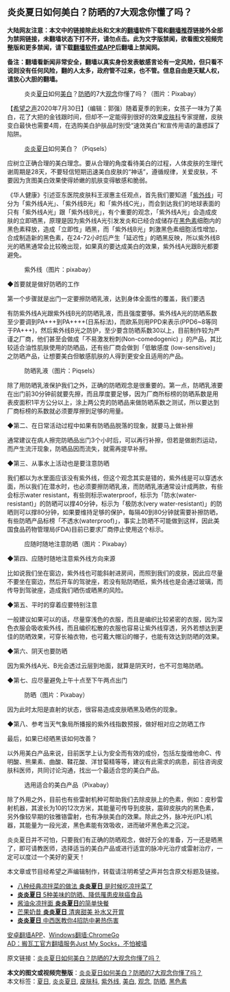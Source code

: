  <h2>炎炎夏日如何美白？防晒的7大观念你懂了吗？</h2> <p class="notice"><b>大陆网友注意：本文中的链接除此处和文末的<a href="https://github.com/bannedbook/fanqiang" >翻墙</a>软件下载和<a href="https://github.com/killgcd/justmysocks/blob/master/README.md">翻墙推荐</a>链接外全部为禁网链接，未翻墙状态下打不开，请勿点击。此为文字版禁闻，欲看图文视频完整版和更多禁闻，请下载<a href="https://github.com/bannedbook/fanqiang">翻墙软件或APP</a>后翻墙上禁闻网。</p><p>备注：翻墙看新闻非常安全，翻墙以真实身份发表敏感言论有一定风险，但只看不说则没有任何风险，翻的人太多，政府管不过来，也不管。信息自由是天赋人权，请放心大胆的翻墙。</b></p>  <div class="entry"> <figure><figcaption>炎炎<a href="https://www.bannedbook.org/bnews/tag/%E5%A4%8F%E6%97%A5/" class="st_tag internal_tag" rel="tag" title="标签 夏日 下的日志">夏日</a>如何<a href="https://www.bannedbook.org/bnews/tag/%e7%be%8e%e7%99%bd/" class="st_tag internal_tag" rel="tag" title="标签 美白 下的日志">美白</a>？<a href="https://www.bannedbook.org/bnews/tag/%E9%98%B2%E6%99%92/" class="st_tag internal_tag" rel="tag" title="标签 防晒 下的日志">防晒</a>的7大<a href="https://www.bannedbook.org/bnews/tag/%E8%A7%82%E5%BF%B5/" class="st_tag internal_tag" rel="tag" title="标签 观念 下的日志">观念</a>你懂了吗？（图片：Pixabay）</figcaption></figure> <p>【<span class='wp_keywordlink_affiliate'><a href="https://www.soundofhope.org" title="希望之声" target="_blank">希望之声</a></span>2020年7月30日】（编辑：郭强）随着夏季的到来，女孩子一味为了美白，花了大把的金钱跟时间，但却不一定能得到很好的效果<a href="https://www.bannedbook.org/bnews/tag/%e7%9a%ae%e8%82%a4%e7%a7%91/" class="st_tag internal_tag" rel="tag" title="标签 皮肤科 下的日志">皮肤科</a>专家提醒，皮肤变白最快也需要4周，在选购美白护肤品时别受“速效美白”和宣传用语的蛊惑踩了陷阱。</p> <figure><figcaption><a href="https://www.bannedbook.org/bnews/tag/%E7%82%8E%E7%82%8E%E5%A4%8F%E6%97%A5/" class="st_tag internal_tag" rel="tag" title="标签 炎炎夏日 下的日志">炎炎夏日</a>如何美白？（Piqsels）</figcaption></figure> <p>应树立正确合理的美白理念。要从合理的角度看待美白的过程，人体皮肤的生理代谢周期是28天，不要轻信短期迅速美白皮肤的“神话”，遵循规律，关爱皮肤，不要因为贪图美白效果使得娇嫩的肌肤变得敏感和脆弱。</p> <p>《华人健康》引述亚东医院皮肤科王淑惠主任观点，首先我们要知道「<a href="https://www.bannedbook.org/bnews/tag/%E7%B4%AB%E5%A4%96%E7%BA%BF/" class="st_tag internal_tag" rel="tag" title="标签 紫外线 下的日志">紫外线</a>」可分为「紫外线A光」、「紫外线B光」和「紫外线C光」，而会到达我们的地球表面的只有「紫外线A光」跟「紫外线B光」，有个重要的观念，「紫外线A光」会造成皮肤的立即晒黑，原理是因为紫外线A光引发发炎和已经合成储存在<a href="https://www.bannedbook.org/bnews/tag/%E9%BB%91%E8%89%B2%E7%B4%A0/" class="st_tag internal_tag" rel="tag" title="标签 黑色素 下的日志">黑色素</a>细胞内的黑色素释放，造成「立即性」晒黑，而「紫外线B光」刺激黑色素细胞活性增加，合成制造新的黑色素，在24-72小时后产生「延迟性」的晒黑反映，所以紫外线B光的晒黑通常会比较晚出现，如果真的要达成美白的效果，紫外线A光跟B光都要避免。</p> <figure><figcaption>紫外线（图片：pixabay）</figcaption></figure> </p>◆首要就是做好防晒的工作</p> <p>第一个步骤就是出门一定要擦防晒乳液，达到身体全面性的覆盖，我们要选</p> <p>有防紫外线A光跟紫外线B光的防晒乳液，而且强度要够。紫外线A光的防晒系数至少要调到PA+++到PA++++(日系标法)，而欧系则用PPD来表示(PPD6~8等同于PA+++)，然后紫外线B光之防护，至少要含防晒系数30以上，目前制作较为严谨之厂商，他们甚至会做成「不易激发粉刺(Non-comedogenic) 」的产品，其比较适合油性肌肤使用的防晒品，还有些厂商会做到「低敏感度 (low-sensitive)」之防晒产品，让想要美白但敏感肌肤的人得到更安全且适用的产品。</p>  <p><figure><figcaption>防晒乳液（图片：Piqsels）</figcaption></figure> <p>除了用防晒乳液保护我们之外，正确的防晒观念是很重要的。第一点，防晒乳液要在出门前30分钟前就要先擦，而且厚度要足够，因为厂商所标榜的防晒系数是用表皮面积1平方公分以上，涂上两公克的防晒品来做防晒系数之测试，所以要达到厂商标榜的系数就必须要厚擦到足够的用量。</p> <p>◆第二、在日常活动过程中如果有防晒品脱落的现象，就要马上做补擦</p> <p>通常建议在病人擦完防晒品出门3个小时后，可以再行补擦，但若是做剧烈运动，而产生流汗现象，防晒品因而流失，就需再提早补擦。</p> <p>◆第三、从事水上活动也是要注意防晒</p> <p>我们都以为水里面应该没有紫外线，但这个观念其实是错的，紫外线是可以穿透水面，所以我们在潜水时，也必须要擦防晒乳液，而防晒乳液通常设计成两款，有些会标示water resistant，有些则标示waterproof，标示为「防水(water-resistant)」的防晒可以撑40分钟，标示为「极防水(very water-resistant)」的防晒则可以撑80分钟，如果要维持足够的保护，每隔40到80分钟就需要补擦防晒，有些防晒产品标榜「不透水(waterproof)」，事实上防晒不可能做到这样，因此美国食品药物管理局(FDA)目前已要求厂商停止使用这个标示。</p> <figure><figcaption>应随时随地注意防晒（图片：Pixabay）</figcaption></figure> <p>◆第四、应随时随地注意紫外线方向来源</p>  <p>比如说我们坐在窗边，紫外线也可能斜射进房间，而照到我们的皮肤，因此应尽量不要坐在窗边，然后开车的驾驶座，若没有贴防晒纸，紫外线也是会通过玻璃，而传导到驾驶座，造成我们晒伤或晒黑的风险。</p> <p>◆第五、平时的穿着应要特别注意</p> <p>一般建议如果可以的话，尽量穿浅色的衣服，而且是编织比较紧密的衣服，因为深色衣服会吸收紫外线，而且编织松散的衣服也容易让紫外线穿透，另外若想达到更佳的防晒效果，可穿长袖衣物，也可戴大帽沿的帽子，也能有效达到防晒的效果。</p> <p>◆第六、阴天也要防晒</p> <p>因为紫外线A光、B光会透过云层到地面，就算是阴天时，也不可忽略防晒。</p> <p>◆第七、应尽量避免上午十点至下午两点出门</p>  <figure><figcaption>防晒（图片：Pixabay）</figcaption></figure> <p>因为此时太阳是直射的状态，很容易造成皮肤晒黑及晒伤的现象。</p> <p>◆第八、参考当天气象局所播报的紫外线指数预报，做好相对应之防晒工作</p> <p>最后，如果已经晒黑该如何改善？</p> <p>以外用美白产品来说，目前医学上认为安全而有效的成份，包括左旋维他命C、传明酸、熊果素、曲酸、鞣花酸、洋甘菊精等等，建议有此需求的病患，前往咨询皮肤科医师，共同讨论沟通，找出一个最适合您的美白产品。</p> <figure><figcaption>选用适合的美白产品（Pixabay）</figcaption></figure> <p>除了外用之外，目前也有些雷射机种可帮助我们去除皮肤上的色素，例如：皮秒雷射机器，其波长为10的12次方米，其能量可传导到皮肤，震碎皮肤内的黑色素，另外像较早期的钕雅铬雷射，也有净肤美白的效果。除此之外，脉冲光(IPL)机器，其能量为一段光波，黑色素能有效吸收，进而破坏黑色素之沉淀。</p> <p>炎炎夏日并不可怕，只要我们有正确的防晒观念，做好万全的准备，万一还是晒黑了，即可请教医师，选择适当的美白产品或进行适宜的脉冲光治疗或雷射治疗，一定可以度过一个美好的夏天！</p>  <p>本文章或节目经希望之声编辑制作，转载请注明希望之声并包含原文标题及链接。</p> <ul class='op-related-articles' title='相关阅读'> <li><a href='https://www.bannedbook.org/bnews/lifebaike/20200714/1360578.html' target='_blank'>八种经典凉拌菜的做法 <b>炎炎夏日</b> 是时候吃凉拌菜了</a></li> <li><a href='https://www.bannedbook.org/bnews/comments/20200704/1355298.html' target='_blank'><b>炎炎夏日</b>  5种美味的防晒、降低罹患皮肤癌食品</a></li> <li><a href='https://www.bannedbook.org/bnews/comments/20200521/1332139.html' target='_blank'>酱油汆凉拌面 <b>炎炎夏日</b>的简单快餐</a></li> <li><a href='https://www.bannedbook.org/bnews/comments/20200409/1309536.html' target='_blank'>芒果奶昔 <b>炎炎夏日</b> 清爽甜美 补水又开胃</a></li> <li><a href='https://www.bannedbook.org/bnews/health/20180711/970025.html' target='_blank'><b>炎炎夏日</b> 中西医教你4招防中暑热伤害</a></li> </ul> <div class="texttj"> <a href="https://github.com/bannedbook/fanqiang/wiki/%E7%A6%81%E9%97%BB%E7%BD%91%E5%AE%89%E5%8D%93%E7%BF%BB%E5%A2%99%E6%96%B0%E9%97%BBAPP" target="_blank">安卓翻墙APP</a>、<a href="https://github.com/bannedbook/fanqiang/wiki/Chrome%E4%B8%80%E9%94%AE%E7%BF%BB%E5%A2%99%E5%8C%85" target="_blank">Windows翻墙:ChromeGo</a><br/> <a href="https://github.com/killgcd/justmysocks/blob/master/README.md" target="_blank">AD：搬瓦工官方翻墙服务Just My Socks，不怕被墙</a> </div><p>原文链接：<a class="src_link"  href="https://www.soundofhope.org/post/404827" target="_blank">炎炎夏日如何美白？防晒的7大观念你懂了吗？</a></p><a name='sharetosocial'></a>         <div><b>本文的图文或视频完整版</b>：<a href='https://www.bannedbook.org/bnews/comments/20200731/1372585.html'>炎炎夏日如何美白？防晒的7大观念你懂了吗？</a></div>  </div><!--END ENTRY--> <div class="postfooter"> <div>本文标签：<a href="https://www.bannedbook.org/bnews/tag/%E5%A4%8F%E6%97%A5/" rel="tag">夏日</a>, <a href="https://www.bannedbook.org/bnews/tag/%E7%82%8E%E7%82%8E%E5%A4%8F%E6%97%A5/" rel="tag">炎炎夏日</a>, <a href="https://www.bannedbook.org/bnews/tag/%e7%9a%ae%e8%82%a4%e7%a7%91/" rel="tag">皮肤科</a>, <a href="https://www.bannedbook.org/bnews/tag/%E7%B4%AB%E5%A4%96%E7%BA%BF/" rel="tag">紫外线</a>, <a href="https://www.bannedbook.org/bnews/tag/%e7%be%8e%e7%99%bd/" rel="tag">美白</a>, <a href="https://www.bannedbook.org/bnews/tag/%E8%A7%82%E5%BF%B5/" rel="tag">观念</a>, <a href="https://www.bannedbook.org/bnews/tag/%E9%98%B2%E6%99%92/" rel="tag">防晒</a>, <a href="https://www.bannedbook.org/bnews/tag/%E9%BB%91%E8%89%B2%E7%B4%A0/" rel="tag">黑色素</a></div>  </div><!--END POSTFOOTER--> 